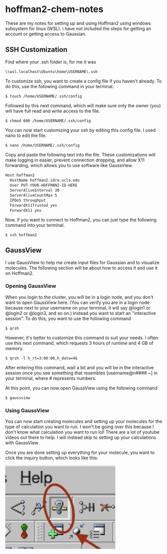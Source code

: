 # hoffman2-chem-notes

These are my notes for setting up and using Hoffman2 using windows subsystem for linux (WSL). i have not included the steps for getting an account or getting access to Gaussian.

## SSH Customization 

Find where your .ssh folder is, for me it was

```
\\wsl.localhost\Ubuntu\home\USERNAME\.ssh
```

To customize ssh, you want to create a config file if you haven't already. To do this, use the following command in your terminal. 

```
$ touch /home/USERNAME/.ssh/config 
```

Followed by this next command, which will make sure only the owner (you) will have full read and write access to the file.

```
$ chmod 600 /home/USERNAME/.ssh/config
```

You can now start customizing your ssh by editing this config file. I used nano to edit the file.

```
$ nano /home/USERNAME/.ssh/config
```

Copy and paste the following text into the file. These customizations  will make logging in easier, prevent connection dropping, and allow X11 forwarding, which allows you to use software like GaussView.

```
Host hoffman2
  HostName hoffman2.idre.ucla.edu
  User PUT-YOUR-HOFFMAN2-ID-HERE
  ServerAliveInterval 30
  ServerAliveCountMax 5
  IPQoS throughput
  ForwardX11Trusted yes
  ForwardX11 yes
```

Now, if you want to connect to Hoffman2, you can just type the following command into your terminal.

```
$ ssh hoffman2
```

## GaussView

I use GaussView to help me create input files for Gaussian and to visualize molecules. The following section will be about how to access it and use it on Hoffman2.

### Opening GaussView

When you login to the cluster, you will be in a login node, and you don't want to open GaussView here. (You can verify you are in a login node because next to your username on your terminal, it will say @login1 or @login2 or @login3, and so on.) Instead you want to start an "interactive session". To do this, you want to use the following command 

```
$ qrsh
```

However, it's better to customize this command to suit your needs. I often use this next command, which requests 3 hours of runtime and 4 GB of memory.

```
$ qrsh -l h_rt=3:00:00,h_data=4G
```

After entering this command, wait a bit and you will be in the interactive session once you see something that resembles [username@n#### ~] in your terminal, where # represents numbers. 

At this point, you can now open GaussView using the following command

```
$ gaussview
```

### Using GaussView

You can now start creating molecules and setting up your molecules for the type of calculation you want to run. I won't be going over this because I don't know what calculation you want to run lol! There are a lot of youtube videos out there to help. I will instead skip to setting up your calculations with GaussView.

Once you are done setting up everything for your molecule, you want to click the inquiry button, which looks like this: 

<img src="https://github.com/itmoth/hoffman2-chem-notes/blob/main/screenshots/inquirybutton.png" width="350">







